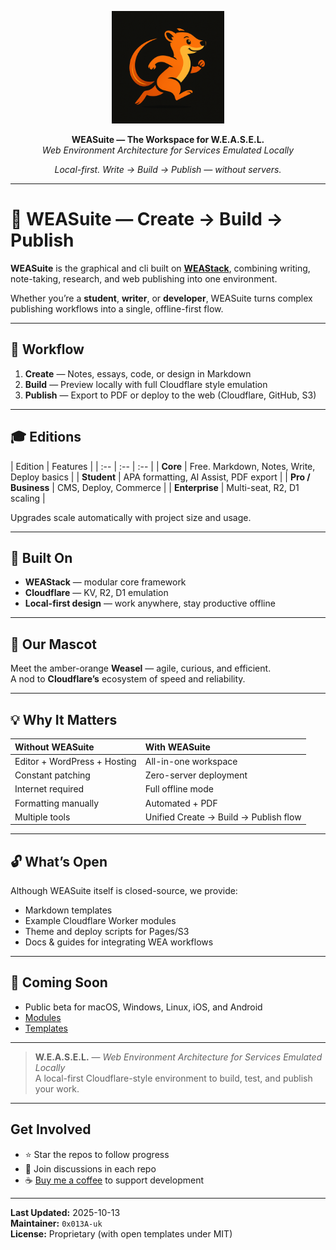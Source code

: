 <p align="center">
  <img src="weasel.png" width="180" alt="WEAStack — Web Environment Architecture">
<p align="center">
  <b>WEASuite — The Workspace for W.E.A.S.E.L.</b><br>
  <i>Web Environment Architecture for Services Emulated Locally</i>
</p>

<p align="center">
  <em>Local-first. Write → Build → Publish — without servers.</em>
</p>


---


# 🧰 WEASuite — Create → Build → Publish

**WEASuite** is the graphical and cli built on [**WEAStack**](../../../WEAStack), combining writing, note-taking, research, and web publishing into one environment.

Whether you’re a **student**, **writer**, or **developer**, WEASuite turns complex publishing workflows into a single, offline-first flow.

---

## 🧭 Workflow

1. **Create** — Notes, essays, code, or design in Markdown  
2. **Build** — Preview locally with full Cloudflare style emulation  
3. **Publish** — Export to PDF or deploy to the web (Cloudflare, GitHub, S3)

---

## 🎓 Editions

| Edition | Features |
| :-- | :-- | :-- |
| **Core** | Free. Markdown, Notes, Write, Deploy basics |
| **Student** | APA formatting, AI Assist, PDF export |
| **Pro / Business** | CMS, Deploy, Commerce |
| **Enterprise** | Multi-seat, R2, D1 scaling |

Upgrades scale automatically with project size and usage.

---

## 🧠 Built On

* **WEAStack** — modular core framework  
* **Cloudflare** — KV, R2, D1 emulation  
* **Local-first design** — work anywhere, stay productive offline  

---

## 🦦 Our Mascot

Meet the amber-orange **Weasel** — agile, curious, and efficient.  
A nod to **Cloudflare’s** ecosystem of speed and reliability.

---

## 💡 Why It Matters

| Without WEASuite | With WEASuite |
| :-- | :-- |
| Editor + WordPress + Hosting | All-in-one workspace |
| Constant patching | Zero-server deployment |
| Internet required | Full offline mode |
| Formatting manually | Automated + PDF |
| Multiple tools | Unified Create → Build → Publish flow |

---

## 🔓 What’s Open

Although WEASuite itself is closed-source, we provide:

* Markdown templates  
* Example Cloudflare Worker modules  
* Theme and deploy scripts for Pages/S3  
* Docs & guides for integrating WEA workflows

---

## 🚀 Coming Soon

* Public beta for macOS, Windows, Linux, iOS, and Android  
* [Modules](../../../WEASuite-Modules)
* [Templates](../../../WEASuite-Templates)

---

> **W.E.A.S.E.L.** — *Web Environment Architecture for Services Emulated Locally*  
> A local-first Cloudflare-style environment to build, test, and publish your work.

---

## Get Involved
- ⭐ Star the repos to follow progress  
- 💬 Join discussions in each repo  
- ☕ [Buy me a coffee](https://buymeacoffee.com/0x013a.uk) to support development

---
**Last Updated:** 2025-10-13  
**Maintainer:** `0x013A-uk`  
**License:** Proprietary (with open templates under MIT)
